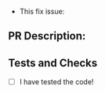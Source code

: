 - This fix issue: <!-- #13, #15 and #16 for instance. Or ignore if you're adding new functionality -->

## PR Description:

<!-- Please describe what changes this PR introduces, a good example would be: https://github.com/archlinux/archinstall/pull/1377 -->

## Tests and Checks
- [ ] I have tested the code!<br>
  <!--
      After submitting your PR, an ISO can be downloaded below the PR description. After testing it you can check the box
      You can do manual tests too, like isolated function tests, just something!
  -->
